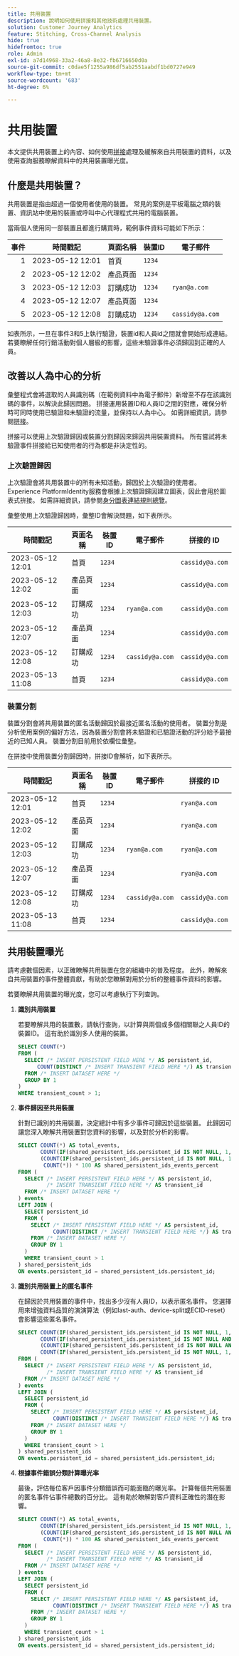 ```yaml
---
title: 共用裝置
description: 說明如何使用拼接和其他技術處理共用裝置。
solution: Customer Journey Analytics
feature: Stitching, Cross-Channel Analysis
hide: true
hidefromtoc: true
role: Admin
exl-id: a7d14968-33a2-46a8-8e32-fb6716650d0a
source-git-commit: c0dae5f1255a986df5ab2551aabdf1bd0727e949
workflow-type: tm+mt
source-wordcount: '683'
ht-degree: 6%

---
```


# 共用裝置

本文提供共用裝置上的內容、如何使用[拼接](/help/stitching/overview.md)處理及緩解來自共用裝置的資料，以及使用查詢服務瞭解資料中的共用裝置曝光度。

## 什麼是共用裝置？

共用裝置是指由超過一個使用者使用的裝置。 常見的案例是平板電腦之類的裝置、資訊站中使用的裝置或呼叫中心代理程式共用的電腦裝置。

當兩個人使用同一部裝置且都進行購買時，範例事件資料可能如下所示：

| 事件 | 時間戳記 | 頁面名稱 | 裝置ID | 電子郵件 |
|--:|---|---|---|---|
| 1 | 2023-05-12 12:01 | 首頁 | `1234` | |
| 2 | 2023-05-12 12:02 | 產品頁面 | `1234` | |
| 3 | 2023-05-12 12:03 | 訂購成功 | `1234` | `ryan@a.com` |
| 4 | 2023-05-12 12:07 | 產品頁面 | `1234` | |
| 5 | 2023-05-12 12:08 | 訂購成功 | `1234` | `cassidy@a.com` |

如表所示，一旦在事件3和5上執行驗證，裝置id和人員id之間就會開始形成連結。 若要瞭解任何行銷活動對個人層級的影響，這些未驗證事件必須歸因到正確的人員。

<!--
The order success (purchase) events assign the data accurately to the correct email. How this assignment impacts your analysis depends on how you perform analysis:

- Device centric approach: analysis performed using the Device ID. With this approach, both authenticated and unauthenticated data are included in analysis. However, this approach does not allow for a more person based analysis. 
- Person centric approach: analysis performed using the email address or other person identifier. With this approach, only authenticated events are included in the analysis. This approach doesn't provide a complete picture of the customer journey, including acquisition

-->

## 改善以人為中心的分析

彙整程式會將選取的人員識別碼（在範例資料中為電子郵件）新增至不存在該識別碼的事件，以解決此歸因問題。 拼接運用裝置ID和人員ID之間的對應，確保分析時可同時使用已驗證和未驗證的流量，並保持以人為中心。 如需詳細資訊，請參閱[拼接](/help/stitching/overview.md)。

拼接可以使用上次驗證歸因或裝置分割歸因來歸因共用裝置資料。 所有嘗試將未驗證事件拼接給已知使用者的行為都是非決定性的。


### 上次驗證歸因

上次驗證會將共用裝置中的所有未知活動，歸因於上次驗證的使用者。 Experience PlatformIdentity服務會根據上次驗證歸因建立圖表，因此會用於圖表式拚接。 如需詳細資訊，請參閱[身分圖表連結規則總覽](https://experienceleague.adobe.com/en/docs/experience-platform/identity/features/identity-graph-linking-rules/overview)。

彙整使用上次驗證歸因時，彙整ID會解決問題，如下表所示。

| 時間戳記 | 頁面名稱 | 裝置ID | 電子郵件 | 拼接的 ID |
|---|---|---|---|---|
| 2023-05-12 12:01 | 首頁 | `1234` | | `cassidy@a.com` |
| 2023-05-12 12:02 | 產品頁面 | `1234` | | `cassidy@a.com` |
| 2023-05-12 12:03 | 訂購成功 | `1234` | `ryan@a.com` | `cassidy@a.com` |
| 2023-05-12 12:07 | 產品頁面 | `1234` | | `cassidy@a.com` |
| 2023-05-12 12:08 | 訂購成功 | `1234` | `cassidy@a.com` | `cassidy@a.com` |
| 2023-05-13 11:08 | 首頁 | `1234` | | `cassidy@a.com` |


### 裝置分割

裝置分割會將共用裝置的匿名活動歸因於最接近匿名活動的使用者。 裝置分割是分析使用案例的偏好方法，因為裝置分割會將未驗證和已驗證活動的評分給予最接近的已知人員。 裝置分割目前用於依欄位彙整。

在拼接中使用裝置分割歸因時，拼接ID會解析，如下表所示。

| 時間戳記 | 頁面名稱 | 裝置ID | 電子郵件 | 拼接的 ID |
|---|---|---|---|---|
| 2023-05-12 12:01 | 首頁 | `1234` | | `ryan@a.com` |
| 2023-05-12 12:02 | 產品頁面 | `1234` | | `ryan@a.com` |
| 2023-05-12 12:03 | 訂購成功 | `1234` | `ryan@a.com` | `ryan@a.com` |
| 2023-05-12 12:07 | 產品頁面 | `1234` | | `ryan@a.com` |
| 2023-05-12 12:08 | 訂購成功 | `1234` | `cassidy@a.com` | `cassidy@a.com` |
| 2023-05-13 11:08 | 首頁 | `1234` | | `cassidy@a.com` |


<!--

### ECID reset 

As the name implies, ECID reset implements functionality that resets the ECID on a predetermined trigger, in most cases a login or logout event. With this implementation, a single device gets a new ECID every time the predetermined trigger fires. Essentially, this reset forces the device to become a *new device* over and again from a data perspective. The ECID reset also helps to prevent shared devices from even showing up in the data. No additional algorithms are required, but you have the responsibility to implement the ECID reset signal as part of your Adobe data collection implementation.


When using ECID reset, Stitched IDs resolve as shown in the table below. 

| Timestamp | Page name | Device ID | Email | Stitched ID |
|---|---|---|---|---|
| 2023-05-12 12:01 | Home page | `1234` | | `ryan@a.com`| 
| 2023-05-12 12:02 | Product page  | `1234` | |`ryan@a.com` | 
| 2023-05-12 12:03 | Order success | `1234` | `ryan@a.com` | `ryan@a.com` |
| 2023-05-12 12:07 | Product page  | 5678  | | `cassidy@a.com` | 
| 2023-05-12 12:08 | Order success | 5678 |  `cassidy@a.com` | `cassidy@a.com` |
| 2023-05-13 11:08 | Home page | 5678 | | `cassidy@a.com` |

-->

## 共用裝置曝光

請考慮數個因素，以正確瞭解共用裝置在您的組織中的普及程度。 此外，瞭解來自共用裝置的事件整體貢獻，有助於您瞭解對用於分析的整體事件資料的影響。

若要瞭解共用裝置的曝光度，您可以考慮執行下列查詢。

1. **識別共用裝置**

   若要瞭解共用的裝置數，請執行查詢，以計算與兩個或多個相關聯之人員ID的裝置ID。 這有助於識別多人使用的裝置。

   ```sql
   SELECT COUNT(*)
   FROM (
     SELECT /* INSERT PERSISTENT FIELD HERE */ AS persistent_id,
         COUNT(DISTINCT /* INSERT TRANSIENT FIELD HERE */) AS transient_count
     FROM /* INSERT DATASET HERE */
     GROUP BY 1
   )
   WHERE transient_count > 1; 
   ```


2. **事件歸因至共用裝置**

   針對已識別的共用裝置，決定總計中有多少事件可歸因於這些裝置。 此歸因可讓您深入瞭解共用裝置對您資料的影響，以及對於分析的影響。

   ```sql
   SELECT COUNT(*) AS total_events,
          COUNT(IF(shared_persistent_ids.persistent_id IS NOT NULL, 1, null)) shared_persistent_ids_events,
          (COUNT(IF(shared_persistent_ids.persistent_id IS NOT NULL, 1, null)) /
           COUNT(*)) * 100 AS shared_persistent_ids_events_percent
   FROM (
     SELECT /* INSERT PERSISTENT FIELD HERE */ AS persistent_id,
            /* INSERT TRANSIENT FIELD HERE */ AS transient_id
     FROM /* INSERT DATASET HERE */
   ) events
   LEFT JOIN (
     SELECT persistent_id
     FROM (
       SELECT /* INSERT PERSISTENT FIELD HERE */ AS persistent_id,
              COUNT(DISTINCT /* INSERT TRANSIENT FIELD HERE */) AS transient_count
       FROM /* INSERT DATASET HERE */
       GROUP BY 1
     )
     WHERE transient_count > 1
   ) shared_persistent_ids
   ON events.persistent_id = shared_persistent_ids.persistent_id; 
   ```

3. **識別共用裝置上的匿名事件**

   在歸因於共用裝置的事件中，找出多少沒有人員ID，以表示匿名事件。 您選擇用來增強資料品質的演演算法（例如last-auth、device-split或ECID-reset）會影響這些匿名事件。

   ```sql
   SELECT COUNT(IF(shared_persistent_ids.persistent_id IS NOT NULL, 1, null)) shared_persistent_ids_events,
          COUNT(IF(shared_persistent_ids.persistent_id IS NOT NULL AND events.transient_id IS NULL, 1, null)) shared_persistent_ids_anon_events,
          (COUNT(IF(shared_persistent_ids.persistent_id IS NOT NULL AND events.transient_id IS NULL, 1, null)) /
          COUNT(IF(shared_persistent_ids.persistent_id IS NOT NULL, 1, null))) * 100 AS shared_persistent_ids_anon_events_percent
   FROM (
     SELECT /* INSERT PERSISTENT FIELD HERE */ AS persistent_id,
            /* INSERT TRANSIENT FIELD HERE */ AS transient_id
     FROM /* INSERT DATASET HERE */ 
   ) events
   LEFT JOIN (
     SELECT persistent_id
     FROM (
       SELECT /* INSERT PERSISTENT FIELD HERE */ AS persistent_id,
              COUNT(DISTINCT /* INSERT TRANSIENT FIELD HERE */) AS transient_count
       FROM /* INSERT DATASET HERE */
       GROUP BY 1
     )
     WHERE transient_count > 1
   ) shared_persistent_ids 
   ON events.persistent_id = shared_persistent_ids.persistent_id; 
   ```

4. **根據事件錯誤分類計算曝光率**

   最後，評估每位客戶因事件分類錯誤而可能面臨的曝光率。 計算每個共用裝置的匿名事件佔事件總數的百分比。 這有助於瞭解對客戶資料正確性的潛在影響。

   ```sql
   SELECT COUNT(*) AS total_events,
          COUNT(IF(shared_persistent_ids.persistent_id IS NOT NULL, 1, null)) shared_persistent_ids_events,
          (COUNT(IF(shared_persistent_ids.persistent_id IS NOT NULL AND events.transient_id IS NULL, 1, null)) /
           COUNT(*)) * 100 AS shared_persistent_ids_events_percent
   FROM (
     SELECT /* INSERT PERSISTENT FIELD HERE */ AS persistent_id,
            /* INSERT TRANSIENT FIELD HERE */ AS transient_id
     FROM /* INSERT DATASET HERE */ 
   ) events
   LEFT JOIN (
     SELECT persistent_id
     FROM (
       SELECT /* INSERT PERSISTENT FIELD HERE */ AS persistent_id,
              COUNT(DISTINCT /* INSERT TRANSIENT FIELD HERE */) AS transient_count
       FROM /* INSERT DATASET HERE */
       GROUP BY 1
     )
     WHERE transient_count > 1
   ) shared_persistent_ids 
   ON events.persistent_id = shared_persistent_ids.persistent_id; 
   ```
